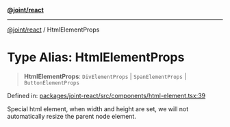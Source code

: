 [**@joint/react**](../README.md)

***

[@joint/react](../README.md) / HtmlElementProps

# Type Alias: HtmlElementProps

> **HtmlElementProps**: `DivElementProps` \| `SpanElementProps` \| `ButtonElementProps`

Defined in: [packages/joint-react/src/components/html-element.tsx:39](https://github.com/samuelgja/joint/blob/a91832ea2262342cf7ec1914cdb61c5629371a80/packages/joint-react/src/components/html-element.tsx#L39)

Special html element, when width and height are set, we will not automatically resize the parent node element.
